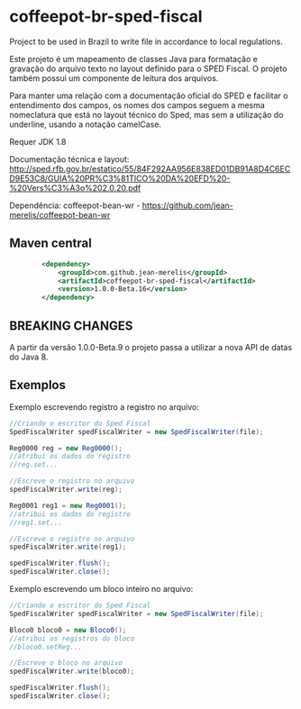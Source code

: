 coffeepot-br-sped-fiscal
========================

Project to be used in Brazil to write file in accordance to local regulations.

Este projeto é um mapeamento de classes Java para formatação e gravação do arquivo texto no layout definido para o SPED Fiscal.
O projeto também possui um componente de leitura dos arquivos.

Para manter uma relação com a documentação oficial do SPED e facilitar o entendimento dos campos, os nomes dos campos seguem a mesma nomeclatura que está no layout técnico do Sped, mas sem a utilização do underline, usando a notação camelCase.

Requer JDK 1.8

Documentação técnica e layout:
  http://sped.rfb.gov.br/estatico/55/84F292AA956E838ED01DB91A8D4C6ECD9E53C8/GUIA%20PR%C3%81TICO%20DA%20EFD%20-%20Vers%C3%A3o%202.0.20.pdf

Dependência: coffeepot-bean-wr -
	https://github.com/jean-merelis/coffeepot-bean-wr

## Maven central

```xml
        <dependency>
            <groupId>com.github.jean-merelis</groupId>
            <artifactId>coffeepot-br-sped-fiscal</artifactId>
            <version>1.0.0-Beta.16</version>
        </dependency>
```

## BREAKING CHANGES

A partir da versão 1.0.0-Beta.9 o projeto passa a utilizar a nova API de datas do Java 8. 


## Exemplos

Exemplo escrevendo registro a registro no arquivo:
```java
//Criando o escritor do Sped Fiscal
SpedFiscalWriter spedFiscalWriter = new SpedFiscalWriter(file);

Reg0000 reg = new Reg0000();
//atribui os dados do registro
//reg.set...

//Escreve o registro no arquivo
spedFiscalWriter.write(reg);

Reg0001 reg1 = new Reg0001();
//atribui os dados do registro
//reg1.set...

//Escreve o registro no arquivo
spedFiscalWriter.write(reg1);

spedFiscalWriter.flush();
spedFiscalWriter.close();
```

Exemplo escrevendo um bloco inteiro no arquivo:

```java
//Criando o escritor do Sped Fiscal
SpedFiscalWriter spedFiscalWriter = new SpedFiscalWriter(file);

Bloco0 bloco0 = new Bloco0();
//atribui os registros do bloco
//bloco0.setReg...

//Escreve o bloco no arquivo
spedFiscalWriter.write(bloco0);

spedFiscalWriter.flush();
spedFiscalWriter.close();
```

